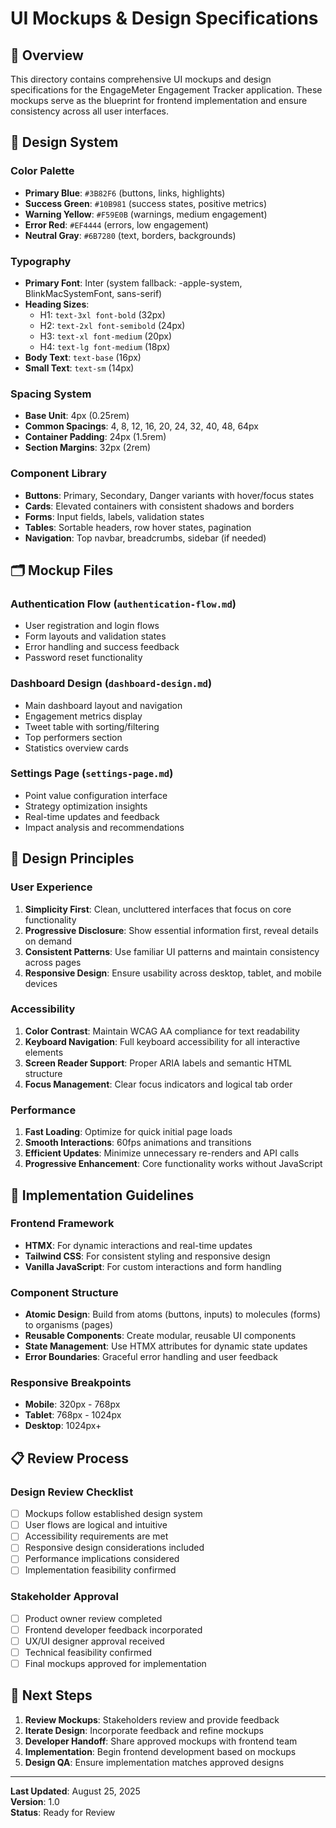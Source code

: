 # UI Mockups & Design Specifications

## 🎨 Overview

This directory contains comprehensive UI mockups and design specifications for the EngageMeter Engagement Tracker application. These mockups serve as the blueprint for frontend implementation and ensure consistency across all user interfaces.

## 📱 Design System

### **Color Palette**

- **Primary Blue**: `#3B82F6` (buttons, links, highlights)
- **Success Green**: `#10B981` (success states, positive metrics)
- **Warning Yellow**: `#F59E0B` (warnings, medium engagement)
- **Error Red**: `#EF4444` (errors, low engagement)
- **Neutral Gray**: `#6B7280` (text, borders, backgrounds)

### **Typography**

- **Primary Font**: Inter (system fallback: -apple-system, BlinkMacSystemFont, sans-serif)
- **Heading Sizes**:
  - H1: `text-3xl font-bold` (32px)
  - H2: `text-2xl font-semibold` (24px)
  - H3: `text-xl font-medium` (20px)
  - H4: `text-lg font-medium` (18px)
- **Body Text**: `text-base` (16px)
- **Small Text**: `text-sm` (14px)

### **Spacing System**

- **Base Unit**: 4px (0.25rem)
- **Common Spacings**: 4, 8, 12, 16, 20, 24, 32, 40, 48, 64px
- **Container Padding**: 24px (1.5rem)
- **Section Margins**: 32px (2rem)

### **Component Library**

- **Buttons**: Primary, Secondary, Danger variants with hover/focus states
- **Cards**: Elevated containers with consistent shadows and borders
- **Forms**: Input fields, labels, validation states
- **Tables**: Sortable headers, row hover states, pagination
- **Navigation**: Top navbar, breadcrumbs, sidebar (if needed)

## 🗂️ Mockup Files

### **Authentication Flow** (`authentication-flow.md`)

- User registration and login flows
- Form layouts and validation states
- Error handling and success feedback
- Password reset functionality

### **Dashboard Design** (`dashboard-design.md`)

- Main dashboard layout and navigation
- Engagement metrics display
- Tweet table with sorting/filtering
- Top performers section
- Statistics overview cards

### **Settings Page** (`settings-page.md`)

- Point value configuration interface
- Strategy optimization insights
- Real-time updates and feedback
- Impact analysis and recommendations

## 🎯 Design Principles

### **User Experience**

1. **Simplicity First**: Clean, uncluttered interfaces that focus on core functionality
2. **Progressive Disclosure**: Show essential information first, reveal details on demand
3. **Consistent Patterns**: Use familiar UI patterns and maintain consistency across pages
4. **Responsive Design**: Ensure usability across desktop, tablet, and mobile devices

### **Accessibility**

1. **Color Contrast**: Maintain WCAG AA compliance for text readability
2. **Keyboard Navigation**: Full keyboard accessibility for all interactive elements
3. **Screen Reader Support**: Proper ARIA labels and semantic HTML structure
4. **Focus Management**: Clear focus indicators and logical tab order

### **Performance**

1. **Fast Loading**: Optimize for quick initial page loads
2. **Smooth Interactions**: 60fps animations and transitions
3. **Efficient Updates**: Minimize unnecessary re-renders and API calls
4. **Progressive Enhancement**: Core functionality works without JavaScript

## 🔧 Implementation Guidelines

### **Frontend Framework**

- **HTMX**: For dynamic interactions and real-time updates
- **Tailwind CSS**: For consistent styling and responsive design
- **Vanilla JavaScript**: For custom interactions and form handling

### **Component Structure**

- **Atomic Design**: Build from atoms (buttons, inputs) to molecules (forms) to organisms (pages)
- **Reusable Components**: Create modular, reusable UI components
- **State Management**: Use HTMX attributes for dynamic state updates
- **Error Boundaries**: Graceful error handling and user feedback

### **Responsive Breakpoints**

- **Mobile**: 320px - 768px
- **Tablet**: 768px - 1024px
- **Desktop**: 1024px+

## 📋 Review Process

### **Design Review Checklist**

- [ ] Mockups follow established design system
- [ ] User flows are logical and intuitive
- [ ] Accessibility requirements are met
- [ ] Responsive design considerations included
- [ ] Performance implications considered
- [ ] Implementation feasibility confirmed

### **Stakeholder Approval**

- [ ] Product owner review completed
- [ ] Frontend developer feedback incorporated
- [ ] UX/UI designer approval received
- [ ] Technical feasibility confirmed
- [ ] Final mockups approved for implementation

## 🚀 Next Steps

1. **Review Mockups**: Stakeholders review and provide feedback
2. **Iterate Design**: Incorporate feedback and refine mockups
3. **Developer Handoff**: Share approved mockups with frontend team
4. **Implementation**: Begin frontend development based on mockups
5. **Design QA**: Ensure implementation matches approved designs

---

**Last Updated**: August 25, 2025  
**Version**: 1.0  
**Status**: Ready for Review
